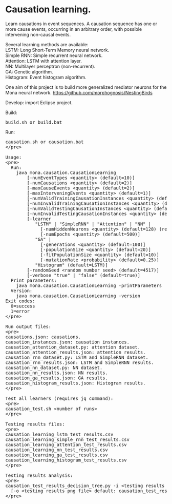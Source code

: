 # Causation learning.

Learn causations in event sequences. A causation sequence has one or more cause
events, occurring in an arbitrary order, with possible intervening non-causal events.

Several learning methods are available:<br>
LSTM: Long Short-Term Memory neural network.<br>
Simple RNN: Simple recurrent neural network.<br>
Attention: LSTM with attention layer.<br>
NN: Multilayer perceptron (non-recurrent).<br>
GA: Genetic algorithm.<br>
Histogram: Event histogram algorithm.<br>

One aim of this project is to build more generalized mediator neurons for the Mona neural network.
https://github.com/morphognosis/NestingBirds

Develop: import Eclipse project.

Build:
<pre>
build.sh or build.bat
</pre>

Run:
<pre>
causation.sh or causation.bat
&lt;/pre&gt;

Usage:
&lt;pre&gt;
  Run:
    java mona.causation.CausationLearning
        [-numEventTypes &lt;quantity&gt; (default=10)]
        [-numCausations &lt;quantity&gt; (default=2)]
        [-maxCauseEvents &lt;quantity&gt; (default=2)]
        [-maxInterveningEvents &lt;quantity&gt; (default=1)]
        [-numValidTrainingCausationInstances &lt;quantity&gt; (default=5)]
        [-numInvalidTrainingCausationInstances &lt;quantity&gt; (default=5)]
        [-numValidTestingCausationInstances &lt;quantity&gt; (default=5)]
        [-numInvalidTestingCausationInstances &lt;quantity&gt; (default=5)]
        [-learner
           "LSTM" | "SimpleRNN" | "Attention" | "NN" |
             [-numHiddenNeurons &lt;quantity&gt; (default=128) (repeat for additional layers)]
             [-numEpochs &lt;quantity&gt; (default=500)]
           "GA" |
             [-generations &lt;quantity&gt; (default=100)]
             [-populationSize &lt;quantity&gt; (default=20)]
             [-fitPopulationSize &lt;quantity&gt; (default=10)]
             [-mutationRate &lt;probability&gt; (default=0.25)]
           "Histogram" (default=LSTM)]
        [-randomSeed &lt;random number seed&gt; (default=4517)]
        [-verbose "true" | "false" (default=true)]
  Print parameters:
    java mona.causation.CausationLearning -printParameters
  Version:
    java mona.causation.CausationLearning -version
Exit codes:
  0=success
  1=error
&lt;/pre&gt;

Run output files:
&lt;pre&gt;
causations.json: causations.
causation_instances.json: causation instances.
causation_attention_dataset.py: attention dataset.
causation_attention_results.json: attention results.
causation_rnn_dataset.py: LSTM and SimpleRNN dataset.
causation_rnn_results.json: LSTM and SimpleRNN results.
causation_nn_dataset.py: NN dataset.
causation_nn_results.json: NN results.
causation_ga_results.json: GA results.
causation_histogram_results.json: Histogram results.
&lt;/pre&gt;

Test all learners (requires jq command):
&lt;pre&gt;
causation_test.sh &lt;number of runs&gt;
&lt;/pre&gt;

Testing results files:
&lt;pre&gt;
causation_learning_lstm_test_results.csv
causation_learning_simple_rnn_test_results.csv
causation_learning_attention_test_results.csv
causation_learning_nn_test_results.csv
causation_learning_ga_test_results.csv         
causation_learning_histogram_test_results.csv
&lt;/pre&gt;

Testing results analysis:
&lt;pre&gt;
causation_test_results_decision_tree.py -i &lt;testing results csv file&gt;
  [-o &lt;testing results png file&gt; default: causation_test_results_decision_tree.png]
&lt;/pre&gt;
